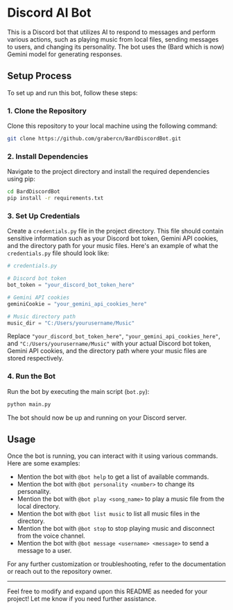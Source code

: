 # Discord AI Bot

This is a Discord bot that utilizes AI to respond to messages and perform various actions, such as playing music from local files, sending messages to users, and changing its personality. The bot uses the (Bard which is now) Gemini model for generating responses.

## Setup Process

To set up and run this bot, follow these steps:

### 1. Clone the Repository

Clone this repository to your local machine using the following command:

```bash
git clone https://github.com/grabercn/BardDiscordBot.git
```

### 2. Install Dependencies

Navigate to the project directory and install the required dependencies using pip:

```bash
cd BardDiscordBot
pip install -r requirements.txt
```

### 3. Set Up Credentials

Create a `credentials.py` file in the project directory. This file should contain sensitive information such as your Discord bot token, Gemini API cookies, and the directory path for your music files. Here's an example of what the `credentials.py` file should look like:

```python
# credentials.py

# Discord bot token
bot_token = "your_discord_bot_token_here"

# Gemini API cookies
geminiCookie = "your_gemini_api_cookies_here"

# Music directory path
music_dir = "C:/Users/yourusername/Music"
```

Replace `"your_discord_bot_token_here"`, `"your_gemini_api_cookies_here"`, and `"C:/Users/yourusername/Music"` with your actual Discord bot token, Gemini API cookies, and the directory path where your music files are stored respectively.

### 4. Run the Bot

Run the bot by executing the main script (`bot.py`):

```bash
python main.py
```

The bot should now be up and running on your Discord server.

## Usage

Once the bot is running, you can interact with it using various commands. Here are some examples:

- Mention the bot with `@bot help` to get a list of available commands.
- Mention the bot with `@bot personality <number>` to change its personality.
- Mention the bot with `@bot play <song_name>` to play a music file from the local directory.
- Mention the bot with `@bot list music` to list all music files in the directory.
- Mention the bot with `@bot stop` to stop playing music and disconnect from the voice channel.
- Mention the bot with `@bot message <username> <message>` to send a message to a user.

For any further customization or troubleshooting, refer to the documentation or reach out to the repository owner.

---

Feel free to modify and expand upon this README as needed for your project! Let me know if you need further assistance.
